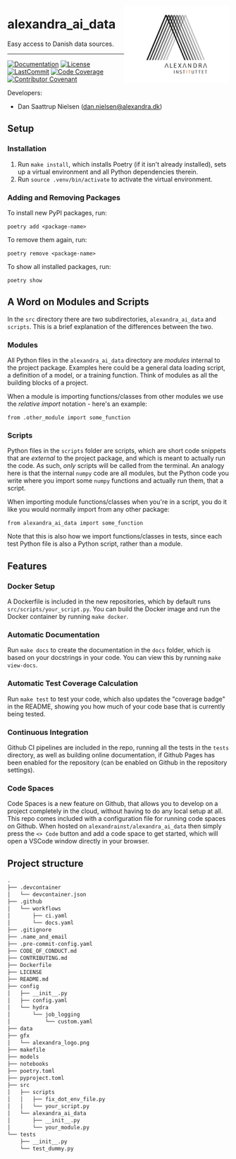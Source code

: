 <a href="https://github.com/alexandrainst/alexandra_ai_data"><img src="https://github.com/alexandrainst/alexandra_ai_data/raw/main/gfx/alexandra_logo.png" width="239" height="175" align="right" /></a>
# alexandra_ai_data

Easy access to Danish data sources.

______________________________________________________________________
[![Documentation](https://img.shields.io/badge/docs-passing-green)](https://alexandrainst.github.io/alexandra_ai_data/alexandra_ai_data.html)
[![License](https://img.shields.io/github/license/alexandrainst/alexandra_ai_data)](https://github.com/alexandrainst/alexandra_ai_data/blob/main/LICENSE)
[![LastCommit](https://img.shields.io/github/last-commit/alexandrainst/alexandra_ai_data)](https://github.com/alexandrainst/alexandra_ai_data/commits/main)
[![Code Coverage](https://img.shields.io/badge/Coverage-100%25-green.svg)](https://github.com/alexandrainst/alexandra_ai_data/tree/main/tests)
[![Contributor Covenant](https://img.shields.io/badge/Contributor%20Covenant-2.0-4baaaa.svg)](https://github.com/alexandrainst/alexandra_ai_data/blob/main/CODE_OF_CONDUCT.md)


Developers:

- Dan Saattrup Nielsen (dan.nielsen@alexandra.dk)


## Setup

### Installation

1. Run `make install`, which installs Poetry (if it isn't already installed), sets up a virtual environment and all Python dependencies therein.
2. Run `source .venv/bin/activate` to activate the virtual environment.

### Adding and Removing Packages

To install new PyPI packages, run:

```
poetry add <package-name>
```

To remove them again, run:
```
poetry remove <package-name>
```

To show all installed packages, run:
```
poetry show
```


## A Word on Modules and Scripts
In the `src` directory there are two subdirectories, `alexandra_ai_data`
and `scripts`. This is a brief explanation of the differences between the two.

### Modules
All Python files in the `alexandra_ai_data` directory are _modules_
internal to the project package. Examples here could be a general data loading script,
a definition of a model, or a training function. Think of modules as all the building
blocks of a project.

When a module is importing functions/classes from other modules we use the _relative
import_ notation - here's an example:

```
from .other_module import some_function
```

### Scripts
Python files in the `scripts` folder are scripts, which are short code snippets that
are _external_ to the project package, and which is meant to actually run the code. As
such, _only_ scripts will be called from the terminal. An analogy here is that the
internal `numpy` code are all modules, but the Python code you write where you import
some `numpy` functions and actually run them, that a script.

When importing module functions/classes when you're in a script, you do it like you
would normally import from any other package:

```
from alexandra_ai_data import some_function
```

Note that this is also how we import functions/classes in tests, since each test Python
file is also a Python script, rather than a module.


## Features

### Docker Setup

A Dockerfile is included in the new repositories, which by default runs
`src/scripts/your_script.py`. You can build the Docker image and run the Docker
container by running `make docker`.

### Automatic Documentation

Run `make docs` to create the documentation in the `docs` folder, which is based on
your docstrings in your code. You can view this by running `make view-docs`.

### Automatic Test Coverage Calculation

Run `make test` to test your code, which also updates the "coverage badge" in the
README, showing you how much of your code base that is currently being tested.

### Continuous Integration

Github CI pipelines are included in the repo, running all the tests in the `tests`
directory, as well as building online documentation, if Github Pages has been enabled
for the repository (can be enabled on Github in the repository settings).

### Code Spaces

Code Spaces is a new feature on Github, that allows you to develop on a project
completely in the cloud, without having to do any local setup at all. This repo comes
included with a configuration file for running code spaces on Github. When hosted on
`alexandrainst/alexandra_ai_data` then simply press the `<> Code` button
and add a code space to get started, which will open a VSCode window directly in your
browser.


## Project structure
```
.
├── .devcontainer
│   └── devcontainer.json
├── .github
│   └── workflows
│       ├── ci.yaml
│       └── docs.yaml
├── .gitignore
├── .name_and_email
├── .pre-commit-config.yaml
├── CODE_OF_CONDUCT.md
├── CONTRIBUTING.md
├── Dockerfile
├── LICENSE
├── README.md
├── config
│   ├── __init__.py
│   ├── config.yaml
│   └── hydra
│       └── job_logging
│           └── custom.yaml
├── data
├── gfx
│   └── alexandra_logo.png
├── makefile
├── models
├── notebooks
├── poetry.toml
├── pyproject.toml
├── src
│   ├── scripts
│   │   ├── fix_dot_env_file.py
│   │   └── your_script.py
│   └── alexandra_ai_data
│       ├── __init__.py
│       └── your_module.py
└── tests
    ├── __init__.py
    └── test_dummy.py
```
